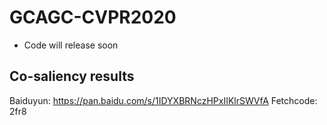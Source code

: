 # GCAGC-CVPR2020
* Code will release soon
## Co-saliency results
Baiduyun: https://pan.baidu.com/s/1IDYXBRNczHPxIIKlrSWVfA Fetchcode: 2fr8
